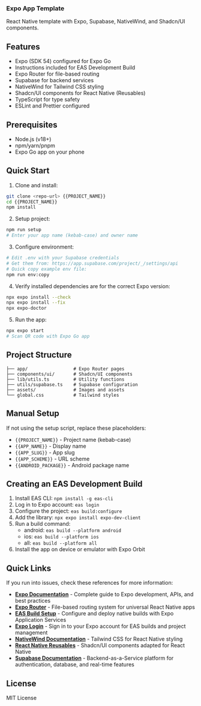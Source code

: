### Expo App Template

React Native template with Expo, Supabase, NativeWind, and Shadcn/UI components.

## Features

- Expo (SDK 54) configured for Expo Go
- Instructions included for EAS Development Build
- Expo Router for file-based routing
- Supabase for backend services
- NativeWind for Tailwind CSS styling
- Shadcn/UI components for React Native (Reusables)
- TypeScript for type safety
- ESLint and Prettier configured

## Prerequisites

- Node.js (v18+)
- npm/yarn/pnpm
- Expo Go app on your phone

## Quick Start

1. Clone and install:

```bash
git clone <repo-url> {{PROJECT_NAME}}
cd {{PROJECT_NAME}}
npm install
```

2. Setup project:

```bash
npm run setup
# Enter your app name (kebab-case) and owner name
```

3. Configure environment:

```bash
# Edit .env with your Supabase credentials
# Get them from: https://app.supabase.com/project/_/settings/api
# Quick copy example env file:
npm run env:copy
```

4. Verify installed dependencies are for the correct Expo version:

```bash
npx expo install --check
npx expo install --fix
npx expo-doctor
```

5. Run the app:

```bash
npx expo start
# Scan QR code with Expo Go app
```

## Project Structure

```
├── app/                 # Expo Router pages
├── components/ui/       # Shadcn/UI components
├── lib/utils.ts         # Utility functions
├── utils/supabase.ts    # Supabase configuration
├── assets/              # Images and assets
└── global.css           # Tailwind styles
```

## Manual Setup

If not using the setup script, replace these placeholders:

- `{{PROJECT_NAME}}` - Project name (kebab-case)
- `{{APP_NAME}}` - Display name
- `{{APP_SLUG}}` - App slug
- `{{APP_SCHEME}}` - URL scheme
- `{{ANDROID_PACKAGE}}` - Android package name

## Creating an EAS Development Build

1. Install EAS CLI: `npm install -g eas-cli`
2. Log in to Expo account: `eas login`
3. Configure the project: `eas build:configure`
4. Add the library: `npx expo install expo-dev-client`
5. Run a build command:
   - android: `eas build --platform android`
   - ios: `eas build --platform ios`
   - all: `eas build --platform all`
6. Install the app on device or emulator with Expo Orbit

## Quick Links

If you run into issues, check these references for more information:

- **[Expo Documentation](https://docs.expo.dev/)** - Complete guide to Expo development, APIs, and best practices
- **[Expo Router](https://docs.expo.dev/router/introduction/)** - File-based routing system for universal React Native apps
- **[EAS Build Setup](https://docs.expo.dev/build/setup/)** - Configure and deploy native builds with Expo Application Services
- **[Expo Login](https://expo.dev/login)** - Sign in to your Expo account for EAS builds and project management
- **[NativeWind Documentation](https://www.nativewind.dev/docs/getting-started/installation)** - Tailwind CSS for React Native styling
- **[React Native Reusables](https://reactnativereusables.com/docs)** - Shadcn/UI components adapted for React Native
- **[Supabase Documentation](https://supabase.com/docs)** - Backend-as-a-Service platform for authentication, database, and real-time features

## License

MIT License
